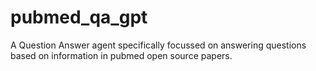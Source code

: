 # pubmed_qa_gpt
A Question Answer agent specifically focussed on answering questions based on information in pubmed open source papers.

